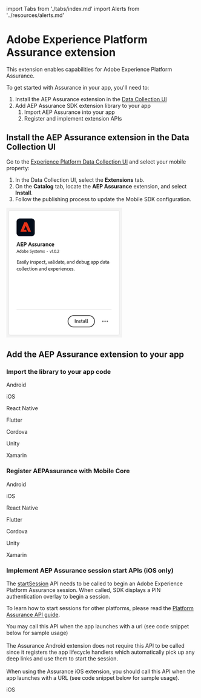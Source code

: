 import Tabs from './tabs/index.md'
import Alerts from '../resources/alerts.md'

# Adobe Experience Platform Assurance extension

<Alerts query="platform=outdated-version&componentClass=InlineNestedAlert"/>

This extension enables capabilities for Adobe Experience Platform Assurance.

To get started with Assurance in your app, you'll need to:

1. Install the AEP Assurance extension in the [Data Collection UI](https://experience.adobe.com/#/data-collection)
2. Add AEP Assurance SDK extension library to your app
   1. Import AEP Assurance into your app
   2. Register and implement extension APIs

## Install the AEP Assurance extension in the Data Collection UI

Go to the [Experience Platform Data Collection UI](https://experience.adobe.com/#/data-collection/) and select your mobile property:

1. In the Data Collection UI, select the **Extensions** tab.
2. On the **Catalog** tab, locate the **AEP Assurance** extension, and select **Install**.
3. Follow the publishing process to update the Mobile SDK configuration.

![](./assets/index/assurance-extension.png)

## Add the AEP Assurance extension to your app

### Import the library to your app code

<TabsBlock orientation="horizontal" slots="heading, content" repeat="7"/>

Android

<Tabs query="platform=android&task=import-library"/>

iOS

<Tabs query="platform=ios&task=import-library"/>

React Native

<Tabs query="platform=react-native&task=import-library"/>

Flutter

<Tabs query="platform=flutter&task=import-library"/>

Cordova

<Tabs query="platform=cordova&task=import-library"/>

Unity

<Tabs query="platform=unity&task=import-library"/>

Xamarin

<Tabs query="platform=xamarin&task=import-library"/>

### Register AEPAssurance with Mobile Core

<TabsBlock orientation="horizontal" slots="heading, content" repeat="7"/>

Android

<Tabs query="platform=android&task=register-assurance"/>

iOS

<Tabs query="platform=ios&task=register-assurance"/>

React Native

<Tabs query="platform=react-native&task=register-assurance"/>

Flutter

<Tabs query="platform=flutter&task=register-assurance"/>

Cordova

<Tabs query="platform=cordova&task=register-assurance"/>

Unity

<Tabs query="platform=unity&task=register-assurance"/>

Xamarin

<Tabs query="platform=xamarin&task=register-assurance"/>

### Implement AEP Assurance session start APIs (iOS only)

The [startSession](./assurance-api-reference.md#startsession) API needs to be called to begin an Adobe Experience Platform Assurance session. When called, SDK displays a PIN authentication overlay to begin a session. 

To learn how to start sessions for other platforms, please read the [Platform Assurance API guide](./api-reference.md).

<InlineAlert variant="info" slots="text"/>

You may call this API when the app launches with a url (see code snippet below for sample usage) <br/><br/> The Assurance Android extension does not require this API to be called since it registers the app lifecycle handlers which automatically pick up any deep links and use them to start the session.<br/><br/>When using the Assurance iOS extension, you should call this API when the app launches with a URL (see code snippet below for sample usage).

<TabsBlock orientation="horizontal" slots="heading, content" repeat="1"/>

iOS

<Tabs query="platform=ios&task=implement-assurance"/>
